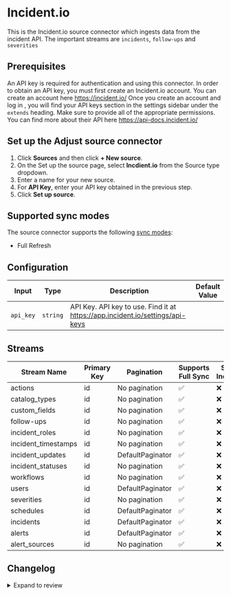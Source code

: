 # Incident.io

This is the Incident.io source connector which ingests data from the incident API.
The important streams are `incidents`, `follow-ups` and `severities`

## Prerequisites

An API key is required for authentication and using this connector. In order to obtain an API key, you must first create an Incident.io account.
You can create an account here https://incident.io/
Once you create an account and log in , you will find your API keys section in the settings sidebar under the `extends` heading. Make sure to provide all of the appropriate permissions.
You can find more about their API here https://api-docs.incident.io/

## Set up the Adjust source connector

1. Click **Sources** and then click **+ New source**.
2. On the Set up the source page, select **Incdient.io** from the Source type dropdown.
3. Enter a name for your new source.
4. For **API Key**, enter your API key obtained in the previous step.
7. Click **Set up source**.

## Supported sync modes

The source connector supports the following [sync modes](https://docs.airbyte.com/cloud/core-concepts#connection-sync-modes):

- Full Refresh

## Configuration

| Input | Type | Description | Default Value |
|-------|------|-------------|---------------|
| `api_key` | `string` | API Key. API key to use. Find it at https://app.incident.io/settings/api-keys |  |

## Streams
| Stream Name | Primary Key | Pagination | Supports Full Sync | Supports Incremental |
|-------------|-------------|------------|---------------------|----------------------|
| actions | id | No pagination | ✅ |  ❌  |
| catalog_types | id | No pagination | ✅ |  ❌  |
| custom_fields | id | No pagination | ✅ |  ❌  |
| follow-ups | id | No pagination | ✅ |  ❌  |
| incident_roles | id | No pagination | ✅ |  ❌  |
| incident_timestamps | id | No pagination | ✅ |  ❌  |
| incident_updates | id | DefaultPaginator | ✅ |  ❌  |
| incident_statuses | id | No pagination | ✅ |  ❌  |
| workflows | id | No pagination | ✅ |  ❌  |
| users | id | DefaultPaginator | ✅ |  ❌  |
| severities | id | No pagination | ✅ |  ❌  |
| schedules | id | DefaultPaginator | ✅ |  ❌  |
| incidents | id | DefaultPaginator | ✅ |  ❌  |
| alerts | id | DefaultPaginator | ✅ |  ❌  |
| alert_sources | id | No pagination | ✅ |  ❌  |


## Changelog

<details>
  <summary>Expand to review</summary>

| Version          | Date              | Pull Request | Subject        |
|------------------|-------------------|--------------|----------------|
| 0.2.0 | 2025-08-25 | [65526](https://github.com/airbytehq/airbyte/pull/65526) | Add new stream `alert_sources` |
| 0.1.5 | 2025-08-23 | [65332](https://github.com/airbytehq/airbyte/pull/65332) | Update dependencies |
| 0.1.4 | 2025-08-09 | [64591](https://github.com/airbytehq/airbyte/pull/64591) | Update dependencies |
| 0.1.3 | 2025-08-02 | [64299](https://github.com/airbytehq/airbyte/pull/64299) | Update dependencies |
| 0.1.2 | 2025-07-26 | [63825](https://github.com/airbytehq/airbyte/pull/63825) | Update dependencies |
| 0.1.1 | 2025-07-19 | [63480](https://github.com/airbytehq/airbyte/pull/63480) | Update dependencies |
| 0.1.0 | 2025-07-15 | [63304](https://github.com/airbytehq/airbyte/pull/63304) | Add new stream `alerts` |
| 0.0.29 | 2025-07-12 | [63128](https://github.com/airbytehq/airbyte/pull/63128) | Update dependencies |
| 0.0.28 | 2025-07-05 | [62591](https://github.com/airbytehq/airbyte/pull/62591) | Update dependencies |
| 0.0.27 | 2025-06-28 | [62168](https://github.com/airbytehq/airbyte/pull/62168) | Update dependencies |
| 0.0.26 | 2025-06-21 | [61830](https://github.com/airbytehq/airbyte/pull/61830) | Update dependencies |
| 0.0.25 | 2025-06-14 | [61149](https://github.com/airbytehq/airbyte/pull/61149) | Update dependencies |
| 0.0.24 | 2025-05-24 | [60668](https://github.com/airbytehq/airbyte/pull/60668) | Update dependencies |
| 0.0.23 | 2025-05-10 | [59803](https://github.com/airbytehq/airbyte/pull/59803) | Update dependencies |
| 0.0.22 | 2025-05-03 | [59231](https://github.com/airbytehq/airbyte/pull/59231) | Update dependencies |
| 0.0.21 | 2025-04-26 | [58787](https://github.com/airbytehq/airbyte/pull/58787) | Update dependencies |
| 0.0.20 | 2025-04-19 | [58204](https://github.com/airbytehq/airbyte/pull/58204) | Update dependencies |
| 0.0.19 | 2025-04-12 | [57724](https://github.com/airbytehq/airbyte/pull/57724) | Update dependencies |
| 0.0.18 | 2025-04-05 | [57094](https://github.com/airbytehq/airbyte/pull/57094) | Update dependencies |
| 0.0.17 | 2025-03-29 | [56650](https://github.com/airbytehq/airbyte/pull/56650) | Update dependencies |
| 0.0.16 | 2025-03-22 | [56006](https://github.com/airbytehq/airbyte/pull/56006) | Update dependencies |
| 0.0.15 | 2025-03-08 | [55475](https://github.com/airbytehq/airbyte/pull/55475) | Update dependencies |
| 0.0.14 | 2025-03-01 | [54780](https://github.com/airbytehq/airbyte/pull/54780) | Update dependencies |
| 0.0.13 | 2025-02-22 | [54316](https://github.com/airbytehq/airbyte/pull/54316) | Update dependencies |
| 0.0.12 | 2025-02-15 | [53844](https://github.com/airbytehq/airbyte/pull/53844) | Update dependencies |
| 0.0.11 | 2025-02-08 | [53299](https://github.com/airbytehq/airbyte/pull/53299) | Update dependencies |
| 0.0.10 | 2025-02-01 | [52718](https://github.com/airbytehq/airbyte/pull/52718) | Update dependencies |
| 0.0.9 | 2025-01-25 | [52221](https://github.com/airbytehq/airbyte/pull/52221) | Update dependencies |
| 0.0.8 | 2025-01-18 | [51782](https://github.com/airbytehq/airbyte/pull/51782) | Update dependencies |
| 0.0.7 | 2025-01-11 | [51186](https://github.com/airbytehq/airbyte/pull/51186) | Update dependencies |
| 0.0.6 | 2024-12-28 | [50648](https://github.com/airbytehq/airbyte/pull/50648) | Update dependencies |
| 0.0.5 | 2024-12-21 | [50137](https://github.com/airbytehq/airbyte/pull/50137) | Update dependencies |
| 0.0.4 | 2024-12-14 | [49218](https://github.com/airbytehq/airbyte/pull/49218) | Update dependencies |
| 0.0.3 | 2024-12-11 | [48989](https://github.com/airbytehq/airbyte/pull/48989) | Starting with this version, the Docker image is now rootless. Please note that this and future versions will not be compatible with Airbyte versions earlier than 0.64 |
| 0.0.2 | 2024-11-04 | [47842](https://github.com/airbytehq/airbyte/pull/47842) | Update dependencies |
| 0.0.1 | 2024-10-03 | | Initial release by [@aazam-gh](https://github.com/aazam-gh) via Connector Builder |

</details>
